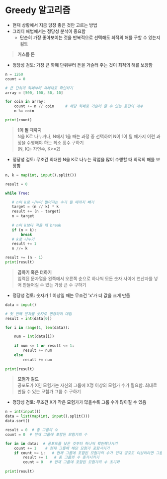 # Greedy 알고리즘
+ 현재 상황에서 지금 당장 좋은 것만 고르는 방법
+ 그리디 해법에서는 정당성 분석이 중요함
  + 단순히 가장 좋아보이는 것을 반복적으로 선택해도 최적의 해를 구할 수 있는지 검토

> **거스름 돈**
+ 정당성 검토: 가장 큰 화폐 단위부터 돈을 거슬러 주는 것이 최적의 해를 보장함

```python
n = 1260
count = 0

# 큰 단위의 화폐부터 차례대로 확인하기
array = [500, 100, 50, 10]

for coin in array:
    count += n // coin     # 해당 화폐로 거슬러 줄 수 있는 동전의 개수
    n %= coin

print(count)
```

> **1이 될 때까지**        
> N을 K로 나누거나, N에서 1을 빼는 과정 중 선택하여 N이 1이 될 때가지 이런 과정을 수행해야 하는 최소 횟수 구하기     
> (N, K는 자연수, K>=2)

+ 정당성 검토: 무조건 최대한 N을 K로 나누는 작업을 많이 수행할 때 최적의 해를 보장함
 ```python
 n, k = map(int, input().split())
 
 result = 0  
 
 while True:
 
    # n이 k로 나누어 떨어지는 수가 될 때까지 빼기
    target = (n // k) * k
    result += (n - target)
    n = target
    
    # n이 k보다 작을 때 break
    if (n < k):
        break
    # k로 나누기
    result += 1
    n //= k

result += (n - 1)
print(result)
```

> **곱하기 혹은 더하기**      
> 입력된 문자열을 왼쪽에서 오른쪽 순으로 하나씩 모든 숫자 사이에 연산자를 넣어 만들어질 수 있는 가장 큰 수 구하기

+ 정당성 검토: 숫자가 1 이상일 때는 무조건 'x'가 더 값을 크게 만듬

```python
data = input()

# 첫 번째 문자를 숫자로 변경하여 대입
result = int(data[0])

for i in range(1, len(data)):

    num = int(data[i])
    
    if num <= 1 or result <= 1:
        result += num
    else
        result += num
        
print(result)
```
> **모험가 길드**    
> 공포도가 X인 모험가는 자신의 그룹에 X명 이상의 모험가 수가 필요함. 최대로 만들 수 있는 모험가 그룹 수 구하기

+ 정당성 검토: 무조건 X가 작은 모험가가 많을수록 그룹 수가 많아질 수 있음
```python
n = int(input())
data = list(map(int, input().split()))
data.sort()

result = 0  # 총 그룹의 수
count = 0  # 현재 그룹에 포함된 모험가의 수

for in in data:  # 공포도를 낮은 것부터 하나씩 확인해나가기
    count += 1    # 현재 그룹에 해당 모험가 포함시키기
    if count >= i:   # 현재 그룹에 포함된 모험가의 수가 현재 공포도 이상이라면 그룹 결성
        result += 1   # 총 그룹의 수 증가시키기
        count = 0   # 현재 그룹에 포함된 모험가의 수 초기화
        
print(result)
```
